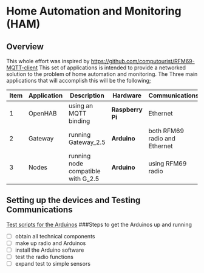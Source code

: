 # Home Automation and Monitoring (HAM)
## Overview
This whole effort was inspired by https://github.com/computourist/RFM69-MQTT-client
This set of applications is intended to provide a networked solution to the problem of home automation and monitoring. The Three main applications that will accomplish this will be the following;

|Item| Application|Description|Hardware|Communications|
|-----------|----------|-------------|----------|------------|
|1| OpenHAB| using an MQTT binding| <b>Raspberry Pi</b>|Ethernet|
|2| Gateway| running Gateway_2.5| <b>Arduino</b>| both RFM69 radio and Ethernet|
|3| Nodes| running node compatible with G_2.5| <b>Arduino</b>| using RFM69 radio|

## Setting up the devices and Testing Communications
[Test scripts for the Arduinos](https://github.com/andySigler/RFm69-Examples)
###Steps to get the Arduinos up and running
- [ ] obtain all technical components
- [ ] make up radio and Arduinos
- [ ] install the Arduino software
- [ ] test the radio functions
- [ ] expand test to simple sensors
